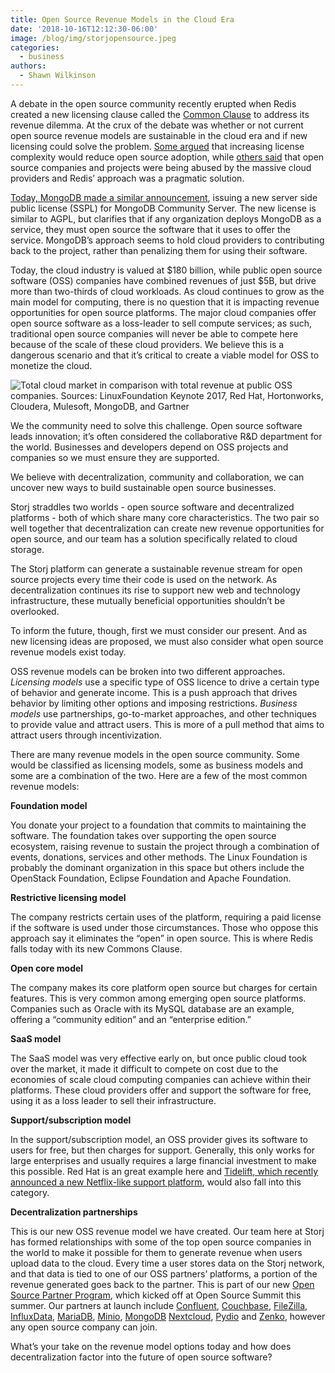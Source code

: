 ```yaml
---
title: Open Source Revenue Models in the Cloud Era
date: '2018-10-16T12:12:30-06:00'
image: /blog/img/storjopensource.jpeg
categories:
  - business
authors:
  - Shawn Wilkinson
---
```

A debate in the open source community recently erupted when Redis created a new licensing clause called the [Common Clause](https://redislabs.com/community/licenses/) to address its revenue dilemma. At the crux of the debate was whether or not current open source revenue models are sustainable in the cloud era and if new licensing could solve the problem. [Some argued](https://www.techrepublic.com/article/why-redis-labs-made-a-huge-mistake-when-it-changed-its-open-source-licensing-strategy/) that increasing license complexity would reduce open source adoption, while [others said](https://techcrunch.com/2018/09/07/commons-clause-stops-open-source-abuse/) that open source companies and projects were being abused by the massive cloud providers and Redis’ approach was a pragmatic solution.

[Today, MongoDB made a similar announcement](https://www.theregister.co.uk/2018/10/16/mongodb_licensning_change/), issuing a new server side public license (SSPL) for MongoDB Community Server. The new license is similar to AGPL, but clarifies that if any organization deploys MongoDB as a service, they must open source the software that it uses to offer the service. MongoDB’s approach seems to hold cloud providers to contributing back to the project, rather than penalizing them for using their software. 

Today, the cloud industry is valued at $180 billion, while public open source software (OSS) companies have combined revenues of just $5B, but drive more than two-thirds of cloud workloads. As cloud continues to grow as the main model for computing, there is no question that it is impacting revenue opportunities for open source platforms. The major cloud companies offer open source software as a loss-leader to sell compute services; as such, traditional open source companies will never be able to compete here because of the scale of these cloud providers. We believe this is a dangerous scenario and that it’s critical to create a viable model for OSS to monetize the cloud.

![Total cloud market in comparison with total revenue at public OSS companies. Sources: LinuxFoundation Keynote 2017, Red Hat, Hortonworks, Cloudera,  Mulesoft, MongoDB, and Gartner](/blog/img/cloudandopensource.png)

We the community need to solve this challenge. Open source software leads innovation; it’s often considered the collaborative R&D department for the world. Businesses and developers depend on OSS projects and companies so we must ensure they are supported.

We believe with decentralization, community and collaboration, we can uncover new ways to build sustainable open source businesses.

Storj straddles two worlds - open source software and decentralized platforms - both of which share many core characteristics. The two pair so well together that decentralization can create new revenue opportunities for open source, and our team has a solution specifically related to cloud storage. 

The Storj platform can generate a sustainable revenue stream for open source projects every time their code is used on the network. As decentralization continues its rise to support new web and technology infrastructure, these mutually beneficial opportunities shouldn’t be overlooked.

To inform the future, though, first we must consider our present. And as new licensing ideas are proposed, we must also consider what open source revenue models exist today.

OSS revenue models can be broken into two different approaches. _Licensing models_ use a specific type of OSS licence to drive a certain type of behavior and generate income. This is a push approach that drives behavior by limiting other options and imposing restrictions. _Business models_ use partnerships, go-to-market approaches, and other techniques to provide value and attract users. This is more of a pull method that aims to attract users through incentivization.

There are many revenue models in the open source community. Some would be classified as licensing models, some as business models and some are a combination of the two. Here are a few of the most common revenue models:

**Foundation model**

You donate your project to a foundation that commits to maintaining the software. The foundation takes over supporting the open source ecosystem, raising revenue to sustain the project through a combination of events, donations, services and other methods. The Linux Foundation is probably the dominant organization in this space but others include the OpenStack Foundation, Eclipse Foundation and Apache Foundation.

**Restrictive licensing model**

The company restricts certain uses of the platform, requiring a paid license if the software is used under those circumstances. Those who oppose this approach say it eliminates the “open” in open source. This is where Redis falls today with its new Commons Clause.

**Open core model**

The company makes its core platform open source but charges for certain features. This is very common among emerging open source platforms. Companies such as Oracle with its MySQL database are an example, offering a “community edition” and an “enterprise edition.”

**SaaS model**

The SaaS model was very effective early on, but once public cloud took over the market, it made it difficult to compete on cost due to the economies of scale cloud computing companies can achieve within their platforms. These cloud providers offer and support the software for free, using it as a loss leader to sell their infrastructure. 

**Support/subscription model**

In the support/subscription model, an OSS provider gives its software to users for free, but then charges for support. Generally, this only works for large enterprises and usually requires a large financial investment to make this possible. Red Hat is an great example here and [Tidelift, which recently announced a new Netflix-like support platform](https://www.wired.com/story/netflix-open-source-wants-developers-get-paid/), would also fall into this category.

**Decentralization partnerships**

This is our new OSS revenue model we have created. Our team here at Storj has formed relationships with some of the top open source companies in the world to make it possible for them to generate revenue when users upload data to the cloud. Every time a user stores data on the Storj network, and that data is tied to one of our OSS partners’ platforms, a portion of the revenue generated goes back to the partner. This is part of our new [Open Source Partner Program](https://storj.io/partners), which kicked off at Open Source Summit this summer. Our partners at launch include [Confluent](https://www.confluent.io/), [Couchbase](https://www.couchbase.com/), [FileZilla](https://filezilla-project.org/), [InfluxData](https://www.influxdata.com/), [MariaDB](https://mariadb.com), [Minio](https://www.minio.io/), [MongoDB](https://www.mongodb.com/) [Nextcloud](https://nextcloud.com/), [Pydio](https://pydio.com/) and [Zenko](https://www.zenko.io/), however any open source company can join. 

What’s your take on the revenue model options today and how does decentralization factor into the future of open source software?
